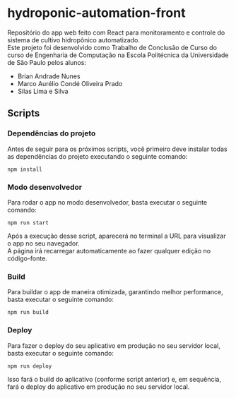 # hydroponic-automation-front

Repositório do app web feito com React para monitoramento e controle do sistema de cultivo hidropônico automatizado.\
Este projeto foi desenvolvido como Trabalho de Conclusão de Curso do curso de Engenharia de Computação na Escola Politécnica da Universidade de São Paulo pelos alunos:

- Brian Andrade Nunes
- Marco Aurélio Condé Oliveira Prado
- Silas Lima e Silva

## Scripts
### Dependências do projeto
Antes de seguir para os próximos scripts, você primeiro deve instalar todas as dependências do projeto executando o seguinte comando:
```
npm install
```

### Modo desenvolvedor

Para rodar o app no modo desenvolvedor, basta executar o seguinte comando:
```
npm run start
```
Após a execução desse script, aparecerá no terminal a URL para visualizar o app no seu navegador.\
A página irá recarregar automaticamente ao fazer qualquer edição no código-fonte.

### Build
Para buildar o app de maneira otimizada, garantindo melhor performance, basta executar o seguinte comando:
```
npm run build
```

### Deploy
Para fazer o deploy do seu aplicativo em produção no seu servidor local, basta executar o seguinte comando:
```
npm run deploy
```
Isso fará o build do aplicativo (conforme script anterior) e, em sequência, fará o deploy do aplicativo em produção no seu servidor local.
